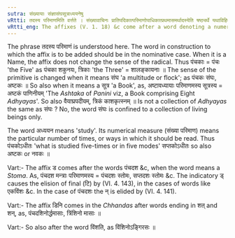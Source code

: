 ```yaml
---
sutra: संख्यायाः संज्ञासंघसूत्राध्ययनेषु
vRtti: तदस्य परिमाणमिति वर्त्तते । संख्यावाचिनः प्रातिपदिकात्परिमाणोपाधिकात्प्रथमासमर्थादस्येति षष्ठ्यर्थे यथाविहितं प्रत्ययो भवति । संज्ञासंघसूत्राध्ययनेष्विति प्रत्ययार्थविशेषणम् ॥
vRtti_eng: The affixes (V. 1. 18) &c come after a word denoting a numeral, in the sense of 'this is its measure,' when the word so formed means a Name, a Multitude, a Book, or a fixed way and mode of study.
---
```

The phrase तदस्य परिमाणं is understood here. The word in construction to which the affix is to be added should be in the nominative case. When it is a Name, the affix does not change the sense of the radical. Thus पंचकाः = पंचः 'the Five' as पंचका शकुनयः, त्रिकाः 'the Three' = शालङ्कायनाः ॥ The sense of the primitive is changed when it means संघ 'a multitude or flock'; as पंचकः संघः, अष्टकः ॥ So also when it means a सूत्र 'a Book', as, अष्टावध्यायाः परिमाणमस्य सूत्रस्य = अष्टकं पाणिनीयम् 'The _Ashtaka_ of _Panini_ viz, a Book comprising Eight _Adhyayas_'. So also वैयाघ्रपदीयम्, त्रिकं काशकृत्स्नम् ॥ Is not a collection of _Adhyayas_ the same as संघः ? No, the word संघः is confined to a collection of living beings only.

The word अध्ययन means 'study'. Its numerical measure (संख्या परिमाण) means the particular number of times, or ways in which it should be read. Thus पंचकोऽधीतः 'what is studied five-times or in five modes' सप्तकोऽधीतः so also अष्टकः or नवकः ॥

Vart:- The affix ड comes after the words पंचदश &c, when the word means a _Stoma_. As, पंचदश मन्त्राः परिमाणमस्य = पंचदशः स्तोमः, सप्तदशः स्तोमः &c. The indicatory ड् causes the elision of final (टि) by (VI. 4. 143), in the cases of words like एकविंशः &c. In the case of पंचदशः the न् is elided by (VI. 4. 141).

Vart:- The affix डिनि comes in the _Chhandas_ after words ending in शत् and शन्, as, पंचदशिनोर्द्धमासाः, त्रिंशिनो मासाः ॥

Vart:- So also after the word विंशति, as विंशिनोऽङ्गिरसः ॥
